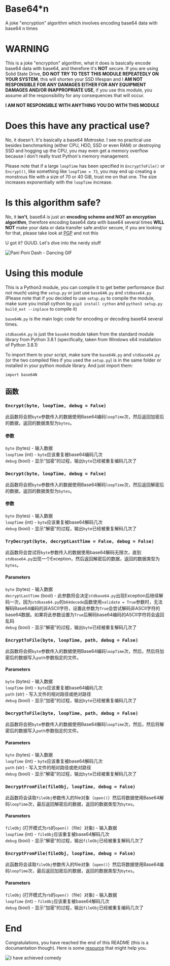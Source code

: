 # Base64\*n
A joke "encryption" algorithm which involves encoding base64 data with base64 n times

# WARNING
This is a joke "encryption" algorithm, what it does is basically encode base64 data with base64, and therefore it's **NOT** secure.
If you are using Solid State Drive, **DO NOT TRY TO TEST THIS MODULE REPEATEDLY ON YOUR SYSTEM**, this will shorten your SSD lifespan and I **AM NOT RESPONSIBLE FOR ANY DAMAGES EITHER FOR ANY EQUIPMENT DAMAGES AND/OR INAPPROPRIATE USE**, if you use this module, you assume all the responsibility for any consequences that will occur.

**I AM NOT RESPONSIBLE WITH ANYTHING YOU DO WITH THIS MODULE**

# Does this have any practical use?
No, it doesn't. It's basically a base64 *Matroska*. I see no practical use besides benchmarking (either CPU, HDD, SSD or even RAM) or destroying SSD and hogging up the CPU, you may even get a memory overflow because I don't really trust Python's memory management.

Please note that if a large `loopTime` has been specified in `EncryptToFile()` or `Encrypt()`, like something like `loopTime = 73`, you may end up creating a monstrous file with a size of 70 or 40 GiB, trust me on that one. The size increases exponentially with the `loopTime` increase.

# Is this algorithm safe?
No, it **isn't**, base64 is just an **encoding scheme and NOT an encryption algorithm**, therefore encoding base64 data with base64 several times **WILL NOT** make your data or data transfer safe and/or secure, if you are looking for that, please take look at [PGP](https://en.wikipedia.org/wiki/Pretty_Good_Privacy) and not this

U got it? GUUD. Let's dive into the nerdy stuff

![Pani Poni Dash - Dancing GIF](/docs/__pani_poni_dash__96c16f2f4669e8f7b7e7717dbda89411.gif)

# Using this module
This is a Python3 module, you can compile it to get better performance (but not much) using the `setup.py` or just use `base64N.py` and `stdbase64.py` (Please note that if you decided to use `setup.py` to compile the module, make sure you install cython by `pip3 install cython` and `python3 setup.py build_ext --inplace` to compile it)

`base64N.py` is the main logic code for encoding or decoding base64 several times.

`stdbase64.py` is just the `base64` module taken from the standard module library from Python 3.8.1 (specifically, taken from Windows x64 installation of Python 3.8.1)

To import them to your script, make sure the `base64N.py` and `stdbase64.py` (or the two compiled files if you used the `setup.py`) is in the same folder or installed in your python module library. And just import them:

`import base64N`

## 函数
### `Encrypt(byte, loopTime, debug = False)`
此函数将会把`byte`参数传入的数据使用Base64编码`loopTime`次，然后返回加密后的数据，返回的数据类型为`bytes`。
#### 参数
`byte` (bytes) - 输入数据<br>
`loopTime` (int) - `byte`应该重复被base64编码几次<br>
`debug` (bool) - 显示“加密”的过程，输出`byte`已经被重复编码几次了

### `Decrypt(byte, loopTime, debug = False)`
此函数将会把`byte`参数传入的数据使用Base64解码`loopTime`次，然后返回解密后的数据，返回的数据类型为`bytes`。
#### 参数
`byte` (bytes) - 输入数据<br>
`loopTime` (int) - `byte`应该重复被base64解码几次<br>
`debug` (bool) - 显示“解密”的过程，输出`byte`已经被重复解码几次了

### `TryDecrypt(byte, decryptLastTime = False, debug = False)`
此函数将会尝试将`byte`参数传入的数据使用base64解码无限次，直到`stdbase64.py`出现一个Exception，然后返回解密后的数据，返回的数据类型为`bytes`。
#### Parameters
`byte` (bytes) - 输入数据<br>
`decryptLastTime` (bool) - 此参数将会决定`stdbase64.py`出现Exception后继续解码一次，因为`stdbase64.py`的`b64decode`函数使用`validate = True`参数时，无法解码Base64编码的非ASCII字符，设置此参数为`True`会尝试解码非ASCII字符的base64数据。如果将此参数设置为`True`后解码base64编码的ASCII字符将会返回乱码<br>
`debug` (bool) - 显示“解密”的过程，输出`byte`已经被重复解码几次了

### `EncryptToFile(byte, loopTime, path, debug = False)`
此函数将会把`byte`参数传入的数据使用Base64编码`loopTime`次，然后，然后将加密后的数据写入`path`参数指定的文件。
#### Parameters
`byte` (bytes) - 输入数据<br>
`loopTime` (int) - `byte`应该重复被base64编码几次<br>
`path` (str) - 写入文件的相对路径或绝对路径<br>
`debug` (bool) - 显示“加密”的过程，输出`byte`已经被重复编码几次了

### `DecryptToFile(byte, loopTime, path, debug = False)`
此函数将会把`byte`参数传入的数据使用Base64解码`loopTime`次，然后，然后将解密后的数据写入`path`参数指定的文件。
#### Parameters
`byte` (bytes) - 输入数据<br>
`loopTime` (int) - `byte`应该重复被base64解码几次<br>
`path` (str) - 写入文件的相对路径或绝对路径<br>
`debug` (bool) - 显示“解密”的过程，输出`byte`已经被重复解码几次了

### `DecryptFromFile(fileObj, loopTime, debug = False)`
此函数将会读取`fileObj`参数传入的file对象（`open()`）然后将数据使用Base64解码`loopTime`次，最后返回解密后的数据，返回的数据类型为`bytes`。
#### Parameters
`fileObj` (打开模式为`rb`的`open()`（file）对象) - 输入数据<br>
`loopTime` (int) - `fileObj`应该重复被base64解码几次<br>
`debug` (bool) - 显示“解密”的过程，输出`fileObj`已经被重复解码几次了

### `EncryptFromFile(fileObj, loopTime, debug = False)`
此函数将会读取`fileObj`参数传入的file对象（`open()`）然后将数据使用Base64编码`loopTime`次，最后返回加密后的数据，返回的数据类型为`bytes`。
#### Parameters
`fileObj` (打开模式为`rb`的`open()`（file）对象) - 输入数据<br>
`loopTime` (int) - `fileObj`应该重复被base64解码几次<br>
`debug` (bool) - 显示“加密”的过程，输出`fileObj`已经被重复编码几次了

# End
Congratulations, you have reached the end of this README (this is a documantation though). Here is some [resource](https://www.youtube.com/watch?v=dQw4w9WgXcQ) that might help you.

![I have achieved comedy](/docs/i_have_achieved_komedi.jpg)
